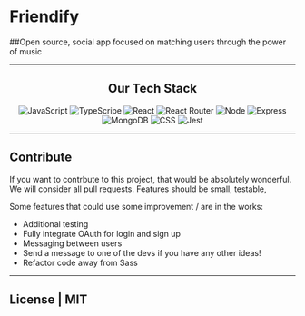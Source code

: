 # Friendify

##Open source, social app focused on matching users through the power of music

---



<div align='center'>


## Our Tech Stack

![JavaScript](https://img.shields.io/badge/-javascript-F7DF1E?style=for-the-badge&logo=javascript&logoColor=white)
![TypeScripe](https://img.shields.io/badge/TypeScript-007ACC?style=for-the-badge&logo=typescript&logoColor=white)
![React](https://img.shields.io/badge/-react-61DAFB?style=for-the-badge&logo=react&logoColor=white)
![React Router](https://img.shields.io/badge/React_Router-CA4245?style=for-the-badge&logo=react-router&logoColor=white)
![Node](https://img.shields.io/badge/-node-339933?style=for-the-badge&logo=node.js&logoColor=white)
![Express](https://img.shields.io/badge/-Express-000000?style=for-the-badge&logo=express&logoColor=white)
![MongoDB](https://img.shields.io/badge/MongoDB-4EA94B?style=for-the-badge&logo=mongodb&logoColor=white)
![CSS](https://img.shields.io/badge/CSS3-1572B6?style=for-the-badge&logo=css3&logoColor=white)
![Jest](https://img.shields.io/badge/-jest-C21325?style=for-the-badge&logo=jest&logoColor=white)
</div>


---

## Contribute

If you want to contrbute to this project, that would be absolutely wonderful. We will consider all pull requests. Features should be small, testable,

Some features that could use some improvement / are in the works:

- Additional testing
- Fully integrate OAuth for login and sign up
- Messaging between users
- Send a message to one of the devs if you have any other ideas!
- Refactor code away from Sass

---

## License | MIT
